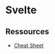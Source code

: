# Svelte

## Ressources

- [Cheat Sheet](https://gist.github.com/peltho/ad6e051b854cd3095f9e7f9d9c550a84)

